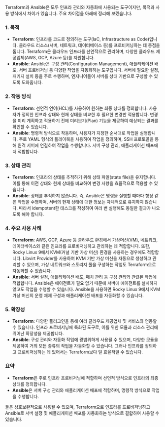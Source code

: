 Terraform과 Ansible은 모두 인프라 관리와 자동화에 사용되는 도구이지만, 목적과 사용 방식에서 차이가 있습니다. 주요 차이점을 아래에 정리해 보겠습니다.

### 1. **목적**
- **Terraform**: 인프라를 코드로 정의하는 도구(IaC, Infrastructure as Code)입니다. 클라우드 리소스(서버, 네트워크, 데이터베이스 등)를 프로비저닝하는 데 중점을 둡니다. Terraform은 클라우드 인프라를 선언적으로 관리하며, 다양한 클라우드 제공업체(AWS, GCP, Azure 등)를 지원합니다.
- **Ansible**: Ansible은 구성 관리(Configuration Management), 애플리케이션 배포, 서버 프로비저닝 등 다양한 작업을 자동화하는 도구입니다. 서버에 필요한 설정, 패키지 설치 등을 주로 수행하며, 엔지니어들이 서버를 상태 기반으로 구성할 수 있도록 도와줍니다.

### 2. **작동 방식**
- **Terraform**: 선언적 언어(HCL)를 사용하여 원하는 최종 상태를 정의합니다. 사용자가 정의한 인프라 상태와 현재 상태를 비교한 후 필요한 변경만 적용합니다. 변경을 미리 계획하고 적용하기 전에 미리보기(Plan) 기능을 제공하여 예상되는 결과를 확인할 수 있습니다.
- **Ansible**: 명령적 방식으로 작동하며, 사용자가 지정한 순서대로 작업을 실행합니다. 주로 YAML 형식의 플레이북을 사용하여 작업을 정의하며, SSH 프로토콜을 통해 원격 서버에 연결하여 작업을 수행합니다. 서버 구성 관리, 애플리케이션 배포에 더 적합합니다.

### 3. **상태 관리**
- **Terraform**: 인프라의 상태를 추적하기 위해 상태 파일(state file)을 유지합니다. 이를 통해 이전 상태와 현재 상태를 비교하여 변경 사항을 효율적으로 적용할 수 있습니다.
- **Ansible**: 상태를 추적하지 않습니다. 즉, Ansible은 명령을 실행할 때마다 항상 같은 작업을 수행하며, 서버의 현재 상태에 대한 정보는 자체적으로 유지하지 않습니다. 따라서 idempotent한 태스크를 작성하여 여러 번 실행해도 동일한 결과가 나오도록 해야 합니다.

### 4. **주요 사용 사례**
- **Terraform**: AWS, GCP, Azure 등 클라우드 환경에서 가상머신(VM), 네트워크, 데이터베이스와 같은 인프라를 프로비저닝하고 관리하는 데 적합합니다. 또한, Rocky Linux 9에서 KVM(커널 기반 가상 머신) 환경을 사용하는 경우에도 적합합니다. Libvirt Provider를 사용하여 KVM 기반 가상 머신을 자동으로 생성하고 관리할 수 있으며, 가상 네트워크와 스토리지 풀을 구성하는 작업도 Terraform으로 자동화할 수 있습니다.
- **Ansible**: 서버 설정, 애플리케이션 배포, 패치 관리 등 구성 관리와 관련된 작업에 적합합니다. Ansible은 에이전트가 필요 없기 때문에 서버에 에이전트를 설치하지 않고도 작업을 수행할 수 있습니다. Ansible을 사용하면 Rocky Linux 9에서 KVM 가상 머신의 운영 체제 구성과 애플리케이션 배포를 자동화할 수 있습니다.

### 5. **확장성**
- **Terraform**: 다양한 플러그인을 통해 여러 클라우드 제공업체 및 서비스와 연동할 수 있습니다. 인프라 프로비저닝에 특화된 도구로, 이를 위한 모듈과 리소스 관리에 뛰어난 확장성을 제공합니다.
- **Ansible**: 구성 관리와 자동화 작업에 광범위하게 사용될 수 있으며, 다양한 모듈을 제공하여 거의 모든 종류의 작업을 자동화할 수 있습니다. 그러나 인프라를 정의하고 프로비저닝하는 데 있어서는 Terraform보다 덜 효율적일 수 있습니다.

### 요약
- **Terraform**은 주로 인프라 프로비저닝에 적합하며 선언적 방식으로 인프라의 최종 상태를 정의합니다.
- **Ansible**은 서버 구성 관리와 애플리케이션 배포에 적합하며, 명령적 방식으로 작업을 수행합니다.

둘은 상호보완적으로 사용될 수 있으며, Terraform으로 인프라를 프로비저닝하고 Ansible로 서버 설정 및 애플리케이션 배포를 자동화하는 방식으로 결합하여 사용할 수 있습니다.
